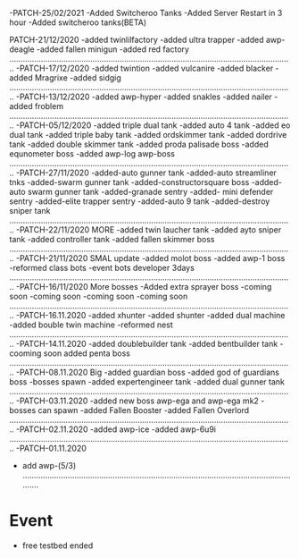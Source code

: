 
-PATCH-25/02/2021
-Added Switcheroo Tanks
-Added Server Restart in 3 hour
-Added switcheroo tanks(BETA)

PATCH-21/12/2020
-added twinlilfactory
-added ultra trapper
-added awp-deagle
-added fallen minigun
-added red factory
..............................................................................................................................
-PATCH-17/12/2020
-added twintion
-added vulcanire
-added blacker
-added Mragrixe
-added sidgig
..............................................................................................................................
-PATCH-13/12/2020
-added awp-hyper
-added snakles
-added nailer
-added froblem
..............................................................................................................................
-PATCH-05/12/2020
-added triple dual tank
-added auto 4 tank
-added eo dual tank
-added triple baby tank
-added ordskimmer tank
-added dordrive tank
-added double skimmer tank
-added proda palisade boss
-added equnometer boss
-added awp-log awp-boss
..............................................................................................................................
-PATCH-27/11/2020
-added-auto gunner tank
-added-auto streamliner tnks
-added-swarm gunner tank
-added-constructorsquare boss
-added-auto swarm gunner tank
-added-granade sentry
-added- mini defender sentry
-added-elite trapper sentry
-added-auto 9 tank
-added-destroy sniper tank
..............................................................................................................................
-PATCH-22/11/2020 MORE
-added twin laucher tank
-added ayto sniper tank
-added controller tank
-added fallen skimmer boss
..............................................................................................................................
-PATCH-21/11/2020 SMAL update
-added molot boss
-added awp-1 boss
-reformed class bots
-event bots developer 3days
..............................................................................................................................
-PATCH-16/11/2020 More bosses
-Added extra sprayer boss
-coming soon
-coming soon
-coming soon
-coming soon
..............................................................................................................................
-PATCH-16.11.2020
-added xhunter
-added shunter
-added dual machine
-added bouble twin machine
-reformed nest
..............................................................................................................................
-PATCH-14.11.2020
-added doublebuilder tank
-added bentbuilder tank
-cooming soon added penta boss
..............................................................................................................................
-PATCH-08.11.2020 Big
-added guardian boss
-added god of guardians boss
-bosses spawn
-added expertengineer tank
-added dual gunner tank
..............................................................................................................................
-PATCH-03.11.2020
-added new boss awp-ega and awp-ega mk2
-bosses can spawn
-added Fallen Booster
-added Fallen Overlord
..............................................................................................................................
-PATCH-02.11.2020
-added awp-ice
-added awp-6u9i
..............................................................................................................................
-PATCH-01.11.2020
- add awp-(5/3)
..............................................................................................................................
# Event
- free testbed ended
